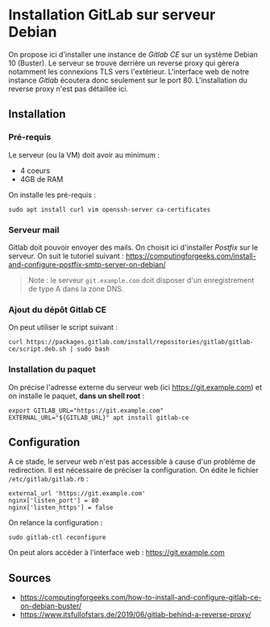 # Installation GitLab sur serveur Debian

On propose ici d'installer une instance de *Gitlab CE* sur un système
Debian 10 (Buster). Le serveur se trouve derrière un reverse proxy qui
gèrera notamment les connexions TLS vers l'extérieur. L'interface web de notre
instance *Gitlab* écoutera donc seulement sur le port 80. L'installation du
reverse proxy n'est pas détaillée ici.

## Installation

### Pré-requis

Le serveur (ou la VM) doit avoir au minimum :

- 4 coeurs
- 4GB de RAM

On installe les pré-requis :
```
sudo apt install curl vim openssh-server ca-certificates
```

### Serveur mail

Gitlab doit pouvoir envoyer des mails. On choisit ici d'installer *Postfix*
sur le serveur. On suit le tutoriel suivant :
<https://computingforgeeks.com/install-and-configure-postfix-smtp-server-on-debian/>

> Note : le serveur `git.example.com` doit disposer d'un enregistrement de
  type A dans la zone DNS.

### Ajout du dépôt Gitlab CE

On peut utiliser le script suivant :
```
curl https://packages.gitlab.com/install/repositories/gitlab/gitlab-ce/script.deb.sh | sudo bash
```

### Installation du paquet

On précise l'adresse externe du serveur web (ici https://git.example.com) et
on installe le paquet, **dans un shell root** :
```
export GITLAB_URL="https://git.example.com"
EXTERNAL_URL="${GITLAB_URL}" apt install gitlab-ce
```

## Configuration

A ce stade, le serveur web n'est pas accessible à cause d'un problème de
redirection. Il est nécessaire de préciser la configuration. On édite le
fichier `/etc/gitlab/gitlab.rb` :
```
external_url 'https://git.example.com'
nginx['listen_port'] = 80
nginx['listen_https'] = false
```

On relance la configuration :
```
sudo gitlab-ctl reconfigure
```

On peut alors accéder à l'interface web : <https://git.example.com>


## Sources

* <https://computingforgeeks.com/how-to-install-and-configure-gitlab-ce-on-debian-buster/>
* <https://www.itsfullofstars.de/2019/06/gitlab-behind-a-reverse-proxy/>
